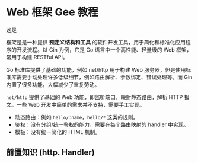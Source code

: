 # Web 框架 Gee 教程

这是

框架是是一种提供 **预定义结构和工具** 的软件开发工具，用于简化和标准化应用程序的开发流程。以 Gin 为例，它是 Go 语言中一个高性能、轻量级的 Web 框架，常用于构建 RESTful API。

Go 标准库提供了基础的功能，例如 net/http 用于构建 Web 服务器，但是使用标准库需要手动处理许多低级细节，例如路由解析、参数绑定、错误处理等。而 Gin 内置了很多功能，大幅减少了重复劳动。

`net/http` 提供了基础的 Web 功能，即监听端口，映射静态路由，解析 HTTP 报文。一些 Web 开发中简单的需求并不支持，需要手工实现。

-   动态路由：例如 `hello/:name`，`hello/*` 这类的规则。
-   鉴权：没有分组/统一鉴权的能力，需要在每个路由映射的 handler 中实现。
-   模板：没有统一简化的 HTML 机制。

## 前置知识 (http. Handler)


